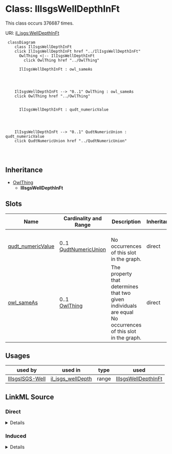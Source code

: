

# Class: IlIsgsWellDepthInFt




This class occurs 376687 times.


URI: [il_isgs:WellDepthInFt](http://sawgraph.spatialai.org/v1/il-isgs#WellDepthInFt)






```mermaid
 classDiagram
    class IlIsgsWellDepthInFt
    click IlIsgsWellDepthInFt href "../IlIsgsWellDepthInFt"
      OwlThing <|-- IlIsgsWellDepthInFt
        click OwlThing href "../OwlThing"
      
      IlIsgsWellDepthInFt : owl_sameAs
        
          
    
    
    IlIsgsWellDepthInFt --> "0..1" OwlThing : owl_sameAs
    click OwlThing href "../OwlThing"

        
      IlIsgsWellDepthInFt : qudt_numericValue
        
          
    
    
    IlIsgsWellDepthInFt --> "0..1" QudtNumericUnion : qudt_numericValue
    click QudtNumericUnion href "../QudtNumericUnion"

        
      
```





## Inheritance
* [OwlThing](../classes/OwlThing.md)
    * **IlIsgsWellDepthInFt**



## Slots

| Name | Cardinality and Range | Description | Inheritance | Occurrences |
| ---  | --- | --- | --- | --- |
| [qudt_numericValue](../slots/qudt_numericValue.md) | 0..1 <br/> [QudtNumericUnion](../types/QudtNumericUnion.md) |  <br/> No occurrences of this slot in the graph. | direct | 376687 |
| [owl_sameAs](../slots/owl_sameAs.md) | 0..1 <br/> [OwlThing](../classes/OwlThing.md) | The property that determines that two given individuals are equal <br/> No occurrences of this slot in the graph. | direct | 376687 |





## Usages

| used by | used in | type | used |
| ---  | --- | --- | --- |
| [IlIsgsISGS-Well](../classes/IlIsgsISGS-Well.md) | [il_isgs_wellDepth](../slots/il_isgs_wellDepth.md) | range | [IlIsgsWellDepthInFt](../classes/IlIsgsWellDepthInFt.md) |











## LinkML Source

<!-- TODO: investigate https://stackoverflow.com/questions/37606292/how-to-create-tabbed-code-blocks-in-mkdocs-or-sphinx -->

### Direct

<details>

```yaml
name: il_isgs_WellDepthInFt
from_schema: okns:hydrology-kg
exact_mappings:
- http://sawgraph.spatialai.org/v1/il-isgs#WellDepthInFt
rank: 1000
is_a: owl_Thing
slots:
- qudt_numericValue
- owl_sameAs
class_uri: il_isgs:WellDepthInFt

```
</details>

### Induced

<details>

```yaml
name: il_isgs_WellDepthInFt
from_schema: okns:hydrology-kg
exact_mappings:
- http://sawgraph.spatialai.org/v1/il-isgs#WellDepthInFt
rank: 1000
is_a: owl_Thing
attributes:
  qudt_numericValue:
    name: qudt_numericValue
    title: numeric value
    comments:
    - No occurrences of this slot in the graph.
    from_schema: okns:qudt
    source: http://qudt.org/schema/qudt
    slot_uri: qudt:numericValue
    alias: qudt_numericValue
    owner: il_isgs_WellDepthInFt
    domain_of:
    - il_isgs_WellDepthInFt
    - il_isgs_WellYield
    - me_mgs_WellDepthInFt
    - me_mgs_WellOverburdenThicknessInFt
    range: qudt_NumericUnion
  owl_sameAs:
    name: owl_sameAs
    description: The property that determines that two given individuals are equal.
    title: sameAs
    comments:
    - No occurrences of this slot in the graph.
    from_schema: okns:owl-rdf-rdfs
    source: http://www.w3.org/2002/07/owl#
    domain: owl_Thing
    slot_uri: owl:sameAs
    alias: owl_sameAs
    owner: il_isgs_WellDepthInFt
    domain_of:
    - http___gwml2.org_def_gwml2#GW_Aquifer
    - http___gwml2.org_def_gwml2#GW_AquiferSystem
    - http___nhdplusv2.spatialai.org_v1_nhdplusv2#FlowPathLength
    - hyf__HY_ElementaryFlowPath
    - hyf__HY_Lake
    - hyf__HY_WaterBody
    - il_isgs_ISGS-Well
    - il_isgs_WellDepthInFt
    - il_isgs_WellPurpose
    - il_isgs_WellYield
    - kwgo_S2Cell_Level13
    - me_mgs_MGS-Well
    - me_mgs_WellDepthInFt
    - me_mgs_WellOverburdenThicknessInFt
    - me_mgs_WellType
    - me_mgs_WellUse
    - owl_DataProperty
    - sf_#MultiPolygon
    - sf_#Polygon
    - us_sdwis_PWS-ServiceArea
    - us_sdwis_PWS-ServiceAreaType
    - us_sdwis_PWS-SourceWaterType
    - us_sdwis_PWS-SubFeatureActivity
    - us_sdwis_PWS-SubFeatureType
    - us_sdwis_PublicWaterSystem-CWS
    - us_sdwis_PublicWaterSystem-GW
    - us_sdwis_PublicWaterSystem-NTNCWS
    - us_sdwis_PublicWaterSystem-SW
    - us_sdwis_PublicWaterSystem-TNCWS
    range: owl_Thing
class_uri: il_isgs:WellDepthInFt

```
</details>
